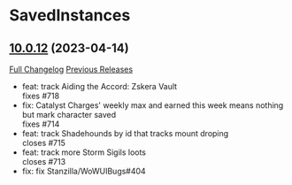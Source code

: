 # SavedInstances

## [10.0.12](https://github.com/SavedInstances/SavedInstances/tree/10.0.12) (2023-04-14)
[Full Changelog](https://github.com/SavedInstances/SavedInstances/compare/10.0.11...10.0.12) [Previous Releases](https://github.com/SavedInstances/SavedInstances/releases)

- feat: track Aiding the Accord: Zskera Vault  
    fixes #718  
- fix: Catalyst Charges' weekly max and earned this week means nothing but mark character saved  
    fixes #714  
- feat: track Shadehounds by id that tracks mount droping  
    closes #715  
- feat: track more Storm Sigils loots  
    closes #713  
- fix: fix Stanzilla/WoWUIBugs#404  
